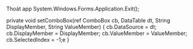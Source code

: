 Thoát app
	System.Windows.Forms.Application.Exit();


private void setComboBox(ref ComboBox cb, DataTable dt, String DisplayMember, String ValueMember)
{
    cb.DataSource = dt;
    cb.DisplayMember = DisplayMember;
    cb.ValueMember = ValueMember;
    cb.SelectedIndex = -1;e
}